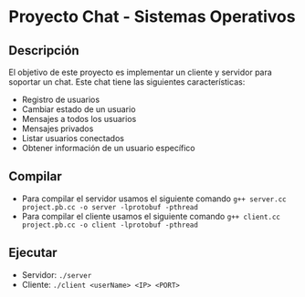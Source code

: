 # Proyecto Chat - Sistemas Operativos


## Descripción
El objetivo de este proyecto es implementar un cliente y servidor para soportar un chat. Este chat tiene las siguientes características:
- Registro de usuarios
- Cambiar estado de un usuario
- Mensajes a todos los usuarios
- Mensajes privados
- Listar usuarios conectados
- Obtener información de un usuario específico

## Compilar
- Para compilar el servidor usamos el siguiente comando `g++ server.cc project.pb.cc -o server -lprotobuf -pthread`
- Para compilar el cliente usamos el siguiente comando `g++ client.cc project.pb.cc -o client -lprotobuf -pthread`

## Ejecutar
- Servidor: `./server`
- Cliente: `./client <userName> <IP> <PORT>`


